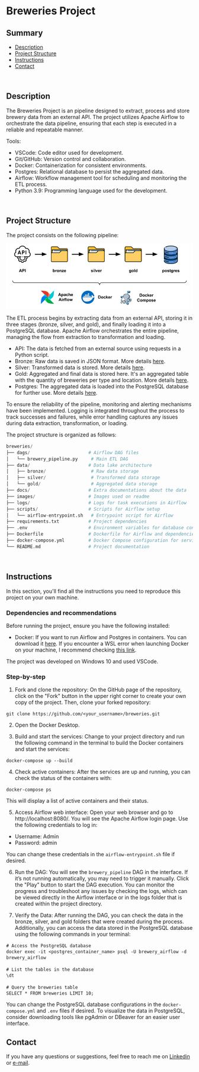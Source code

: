 # Breweries Project

## Summary
- [Description](#description)
- [Project Structure](#project-structure)
- [Instructions](#instructions)
- [Contact](#contact)

<br>

## Description

The Breweries Project is an pipeline designed to extract, process and store brewery data from an external API. The project utilizes Apache Airflow to orchestrate the data pipeline, ensuring that each step is executed in a reliable and repeatable manner.

Tools:
- VSCode: Code editor used for development.
- Git/GitHub: Version control and collaboration.
- Docker: Containerization for consistent environments.
- Postgres: Relational database to persist the aggregated data.
- Airflow: Workflow management tool for scheduling and monitoring the ETL process.
- Python 3.9: Programming language used for the development.

<br>

## Project Structure

The project consists on the following pipeline:

![Pipeline of this project](images/01_pipeline.png)

The ETL process begins by extracting data from an external API, storing it in three stages (bronze, silver, and gold), and finally loading it into a PostgreSQL database. Apache Airflow orchestrates the entire pipeline, managing the flow from extraction to transformation and loading.

- API: The data is fetched from an external source using requests in a Python script.
- Bronze: Raw data is saved in JSON format. More details [here](docs/bronze_data.md).
- Silver: Transformed data is stored. More details [here](docs/silver_data.md).
- Gold: Aggregated and final data is stored here. It's an aggregated table with the quantity of breweries per type and location. More details [here](docs/gold_data.md).
- Postgres: The aggregated data is loaded into the PostgreSQL database for further use. More details [here](docs/postgres_data.md).

To ensure the reliability of the pipeline, monitoring and alerting mechanisms have been implemented. Logging is integrated throughout the process to track successes and failures, while error handling captures any issues during data extraction, transformation, or loading.

The project structure is organized as follows:

```python
breweries/
├── dags/                      # Airflow DAG files
│   └── brewery_pipeline.py     # Main ETL DAG
├── data/                      # Data lake architecture
│   ├── bronze/                 # Raw data storage
│   ├── silver/                 # Transformed data storage
│   └── gold/                   # Aggregated data storage
├── docs/                      # Extra documentations about the data
├── images/                    # Images used on readme
├── logs/                      # Logs for task executions in Airflow
├── scripts/                   # Scripts for Airflow setup
│   └── airflow-entrypoint.sh   # Entrypoint script for Airflow
├── requirements.txt           # Project dependencies
├── .env                       # Environment variables for database configuration
├── Dockerfile                 # Dockerfile for Airflow and dependencies
├── docker-compose.yml         # Docker Compose configuration for services
└── README.md                  # Project documentation
```

<br>

## Instructions

In this section, you'll find all the instructions you need to reproduce this project on your own machine.

### Dependencies and recommendations

Before running the project, ensure you have the following installed:
- Docker: If you want to run Airflow and Postgres in containers. You can download it [here](https://docs.docker.com/get-started/get-docker/). If you encounter a WSL error when launching Docker on your machine, I recommend checking [this link](https://stackoverflow.com/questions/66091744/docker-failed-to-start).

The project was developed on Windows 10 and used VSCode.

### Step-by-step

1. Fork and clone the repository: On the GitHub page of the repository, click on the "Fork" button in the upper right corner to create your own copy of the project. Then, clone your forked repository:
```
git clone https://github.com/<your_username>/breweries.git
```

2. Open the Docker Desktop. 

3. Build and start the services: Change to your project directory and run the following command in the terminal to build the Docker containers and start the services:
```
docker-compose up --build
```

4. Check active containers: After the services are up and running, you can check the status of the containers with:
```
docker-compose ps
```
This will display a list of active containers and their status.

5. Access Airflow web interface: Open your web browser and go to http://localhost:8080/. You will see the Apache Airflow login page. Use the following credentials to log in:

- Username: Admin
- Password: admin

You can change these credentials in the `airflow-entrypoint.sh` file if desired.

6. Run the DAG: You will see the `brewery_pipeline` DAG in the interface. If it’s not running automatically, you may need to trigger it manually. Click the "Play" button to start the DAG execution. You can monitor the progress and troubleshoot any issues by checking the logs, which can be viewed directly in the Airflow interface or in the logs folder that is created within the project directory.

7. Verify the Data: After running the DAG, you can check the data in the bronze, silver, and gold folders that were created during the process. Additionally, you can access the data stored in the PostgreSQL database using the following commands in your terminal:
```
# Access the PostgreSQL database
docker exec -it <postgres_container_name> psql -U brewery_airflow -d brewery_airflow

# List the tables in the database
\dt

# Query the breweries table
SELECT * FROM breweries LIMIT 10;
```
You can change the PostgreSQL database configurations in the `docker-compose.yml` and `.env` files if desired.
To visualize the data in PostgreSQL, consider downloading tools like pgAdmin or DBeaver for an easier user interface.

## Contact

If you have any questions or suggestions, feel free to reach me on [Linkedin](https://www.linkedin.com/in/carolyumi/) or [e-mail](mailto:carolinagoshima@gmail.com).